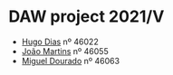 # DAW project 2021/V

- [Hugo Dias](https://github.com/GenericDrugs) nº 46022
- [João Martins](https://github.com/BinaryEnigma01) nº 46055
- [Miguel Dourado](https://github.com/miguelbdourado) nº 46063 
